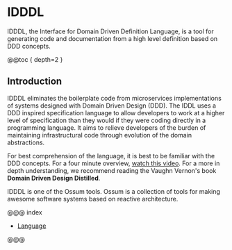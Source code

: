 # IDDDL

IDDDL, the Interface for Domain Driven Definition Language, is a tool for
generating code and documentation from a high level definition based on 
DDD concepts.

@@toc { depth=2 }

## Introduction 
IDDDL eliminates the boilerplate code from microservices implementations of
systems designed with Domain Driven Design (DDD). The IDDL uses a DDD 
inspired specification language to allow developers to 
work at a higher level of specification than they would if they
were coding directly in a programming language. It aims to relieve developers
of the burden of maintaining infrastructural code through evolution of the
domain abstractions.

For best comprehension of the language, it is best to be familiar with the
DDD concepts. For a four minute overview, 
[watch this video](https://elearn.domainlanguage.com/). For a more in depth
understanding, we recommend reading the Vaughn Vernon's book **Domain
Driven Design Distilled**.

IDDDL is one of the Ossum tools. Ossum is a collection of tools for making
awesome software systems based on reactive architecture.

@@@ index

* [Language](language/index.md)

@@@

